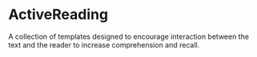 # ActiveReading

A collection of templates designed to encourage interaction between the text 
and the reader to increase comprehension and recall.



